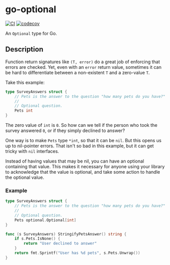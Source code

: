 # go-optional

[![CI](https://github.com/spenserblack/go-optional/actions/workflows/ci.yml/badge.svg)](https://github.com/spenserblack/go-optional/actions/workflows/ci.yml)
[![codecov](https://codecov.io/gh/spenserblack/go-optional/branch/main/graph/badge.svg?token=ce0g4TeUBX)](https://codecov.io/gh/spenserblack/go-optional)

An `Optional` type for Go.

## Description

Function return signatures like `(T, error)` do a great job of enforcing that
errors are checked. Yet, even with an `error` return value, sometimes it can
be hard to differentiate between a non-existent `T` and a zero-value `T`.

Take this example:

```go
type SurveyAnswers struct {
	// Pets is the answer to the question "how many pets do you have?"
	//
	// Optional question.
	Pets int
}
```

The zero value of `int` is `0`. So how can we tell if the person who took the
survey answered `0`, or if they simply declined to answer?

One way is to make `Pets` type `*int`, so that it can be `nil`. But this opens
us up to nil-pointer errors. That isn't so bad in this example, but it can get
tricky with `nil` interfaces.

Instead of having values that may be nil, you can have an optional containing
that value. This makes it necessary for anyone using your library to
acknowledge that the value is optional, and take some action to handle the
optional value.

### Example

```go
type SurveyAnswers struct {
	// Pets is the answer to the question "how many pets do you have?"
	//
	// Optional question.
	Pets optional.Optional[int]
}

func (s SurveyAnswers) StringifyPetsAnswer() string {
	if s.Pets.IsNone() {
		return "User declined to answer"
	}
	return fmt.Sprintf("User has %d pets", s.Pets.Unwrap())
}
```
